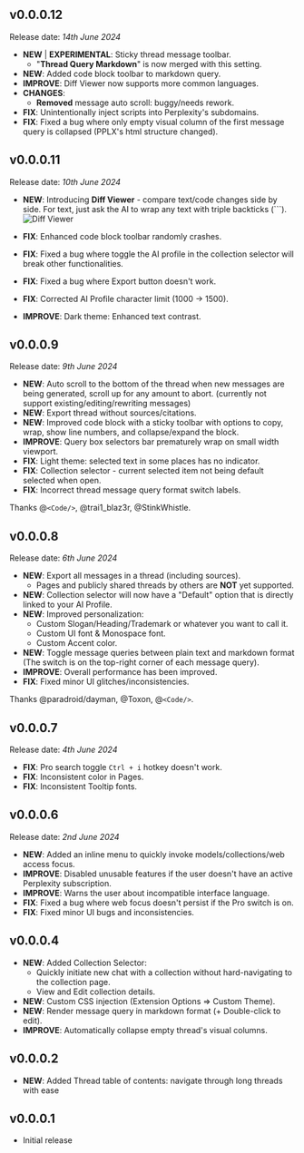 ## v0.0.0.12 
Release date: _14th June 2024_

- **NEW** | **EXPERIMENTAL**: Sticky thread message toolbar.
    - "**Thread Query Markdown**" is now merged with this setting.
- **NEW**: Added code block toolbar to markdown query.
- **IMPROVE**: Diff Viewer now supports more common languages.
- **CHANGES**:
    - **Removed** message auto scroll: buggy/needs rework.
- **FIX**: Unintentionally inject scripts into Perplexity's subdomains.
- **FIX**: Fixed a bug where only empty visual column of the first message query is collapsed (PPLX's html structure changed).

## v0.0.0.11
Release date: _10th June 2024_

- **NEW**: Introducing **Diff Viewer** - compare text/code changes side by side. For text, just ask the AI to wrap any text with triple backticks (\`\`\`).
    ![Diff Viewer](https://i.imgur.com/wr6kTtW.png)

- **FIX**: Enhanced code block toolbar randomly crashes.
- **FIX**: Fixed a bug where toggle the AI profile in the collection selector will break other functionalities.
- **FIX**: Fixed a bug where Export button doesn't work.
- **FIX**: Corrected AI Profile character limit (1000 -> 1500).
- **IMPROVE**: Dark theme: Enhanced text contrast.

## v0.0.0.9
Release date: _9th June 2024_

- **NEW**: Auto scroll to the bottom of the thread when new messages are being generated, scroll up for any amount to abort. (currently not support existing/editing/rewriting messages)
- **NEW**: Export thread without sources/citations.
- **NEW**: Improved code block with a sticky toolbar with options to copy, wrap, show line numbers, and collapse/expand the block.
- **IMPROVE**: Query box selectors bar prematurely wrap on small width viewport.
- **FIX**: Light theme: selected text in some places has no indicator.
- **FIX**: Collection selector - current selected item not being default selected when open.
- **FIX**: Incorrect thread message query format switch labels.

Thanks @`<Code/>`, @trai1_blaz3r, @StinkWhistle.

## v0.0.0.8
Release date: _6th June 2024_

- **NEW**: Export all messages in a thread (including sources).
    - Pages and publicly shared threads by others are **NOT** yet supported.
- **NEW**: Collection selector will now have a "Default" option that is directly linked to your AI Profile.
- **NEW**: Improved personalization:
    - Custom Slogan/Heading/Trademark or whatever you want to call it.
    - Custom UI font & Monospace font.
    - Custom Accent color.
- **NEW**: Toggle message queries between plain text and markdown format (The switch is on the top-right corner of each message query).
- **IMPROVE**: Overall performance has been improved.
- **FIX**: Fixed minor UI glitches/inconsistencies.

Thanks @paradroid/dayman, @Toxon, @`<Code/>`.

## v0.0.0.7
Release date: _4th June 2024_

- **FIX**: Pro search toggle `Ctrl + i` hotkey doesn't work.
- **FIX**: Inconsistent color in Pages.
- **FIX**: Inconsistent Tooltip fonts.

## v0.0.0.6
Release date: _2nd June 2024_

- **NEW**: Added an inline menu to quickly invoke models/collections/web access focus.
- **IMPROVE**: Disabled unusable features if the user doesn't have an active Perplexity subscription.
- **IMPROVE**: Warns the user about incompatible interface language.
- **FIX**: Fixed a bug where web focus doesn't persist if the Pro switch is on.
- **FIX**: Fixed minor UI bugs and inconsistencies.

## v0.0.0.4

- **NEW**: Added Collection Selector:
    - Quickly initiate new chat with a collection without hard-navigating to the collection page.
    - View and Edit collection details.
- **NEW**: Custom CSS injection (Extension Options => Custom Theme).
- **NEW**: Render message query in markdown format (+ Double-click to edit).
- **IMPROVE**: Automatically collapse empty thread's visual columns.

## v0.0.0.2

- **NEW**: Added Thread table of contents: navigate through long threads with ease

## v0.0.0.1

- Initial release
